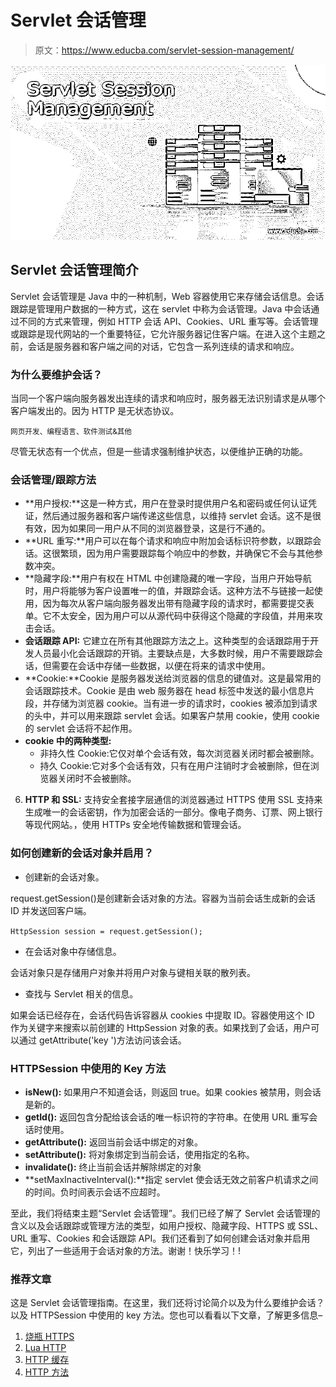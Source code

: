 # Servlet 会话管理

> 原文：<https://www.educba.com/servlet-session-management/>

![Servlet Session Management](img/6cdc70892eff99829951cdcafe9d7c45.png)



## Servlet 会话管理简介

Servlet 会话管理是 Java 中的一种机制，Web 容器使用它来存储会话信息。会话跟踪是管理用户数据的一种方式，这在 servlet 中称为会话管理。Java 中会话通过不同的方式来管理，例如 HTTP 会话 API、Cookies、URL 重写等。会话管理或跟踪是现代网站的一个重要特征，它允许服务器记住客户端。在进入这个主题之前，会话是服务器和客户端之间的对话，它包含一系列连续的请求和响应。

### 为什么要维护会话？

当同一个客户端向服务器发出连续的请求和响应时，服务器无法识别请求是从哪个客户端发出的。因为 HTTP 是无状态协议。

<small>网页开发、编程语言、软件测试&其他</small>

尽管无状态有一个优点，但是一些请求强制维护状态，以便维护正确的功能。

### 会话管理/跟踪方法

*   **用户授权:**这是一种方式，用户在登录时提供用户名和密码或任何认证凭证，然后通过服务器和客户端传递这些信息，以维持 servlet 会话。这不是很有效，因为如果同一用户从不同的浏览器登录，这是行不通的。
*   **URL 重写:**用户可以在每个请求和响应中附加会话标识符参数，以跟踪会话。这很繁琐，因为用户需要跟踪每个响应中的参数，并确保它不会与其他参数冲突。
*   **隐藏字段:**用户有权在 HTML 中创建隐藏的唯一字段，当用户开始导航时，用户将能够为客户设置唯一的值，并跟踪会话。这种方法不与链接一起使用，因为每次从客户端向服务器发出带有隐藏字段的请求时，都需要提交表单。它不太安全，因为用户可以从源代码中获得这个隐藏的字段值，并用来攻击会话。
*   **会话跟踪 API:** 它建立在所有其他跟踪方法之上。这种类型的会话跟踪用于开发人员最小化会话跟踪的开销。主要缺点是，大多数时候，用户不需要跟踪会话，但需要在会话中存储一些数据，以便在将来的请求中使用。
*   **Cookie:**Cookie 是服务器发送给浏览器的信息的键值对。这是最常用的会话跟踪技术。Cookie 是由 web 服务器在 head 标签中发送的最小信息片段，并存储为浏览器 cookie。当有进一步的请求时，cookies 被添加到请求的头中，并可以用来跟踪 servlet 会话。如果客户禁用 cookie，使用 cookie 的 servlet 会话将不起作用。
*   **cookie 中的两种类型:**
    *   非持久性 Cookie:它仅对单个会话有效，每次浏览器关闭时都会被删除。
    *   持久 Cookie:它对多个会话有效，只有在用户注销时才会被删除，但在浏览器关闭时不会被删除。

6.  **HTTP 和 SSL:** 支持安全套接字层通信的浏览器通过 HTTPS 使用 SSL 支持来生成唯一的会话密钥，作为加密会话的一部分。像电子商务、订票、网上银行等现代网站。，使用 HTTPs 安全地传输数据和管理会话。

### 如何创建新的会话对象并启用？

*   创建新的会话对象。

request.getSession()是创建新会话对象的方法。容器为当前会话生成新的会话 ID 并发送回客户端。

`HttpSession session = request.getSession();`

*   在会话对象中存储信息。

会话对象只是存储用户对象并将用户对象与键相关联的散列表。

*   查找与 Servlet 相关的信息。

如果会话已经存在，会话代码告诉容器从 cookies 中提取 ID。容器使用这个 ID 作为关键字来搜索以前创建的 HttpSession 对象的表。如果找到了会话，用户可以通过 getAttribute('key ')方法访问该会话。

### HTTPSession 中使用的 Key 方法

*   **isNew():** 如果用户不知道会话，则返回 true。如果 cookies 被禁用，则会话是新的。
*   **getId():** 返回包含分配给该会话的唯一标识符的字符串。在使用 URL 重写会话时使用。
*   **getAttribute():** 返回当前会话中绑定的对象。
*   **setAttribute():** 将对象绑定到当前会话，使用指定的名称。
*   **invalidate():** 终止当前会话并解除绑定的对象
*   **setMaxInactiveInterval():**指定 servlet 使会话无效之前客户机请求之间的时间。负时间表示会话不应超时。

至此，我们将结束主题“Servlet 会话管理”。我们已经了解了 Servlet 会话管理的含义以及会话跟踪或管理方法的类型，如用户授权、隐藏字段、HTTPS 或 SSL、URL 重写、Cookies 和会话跟踪 API。我们还看到了如何创建会话对象并启用它，列出了一些适用于会话对象的方法。谢谢！快乐学习！!

### 推荐文章

这是 Servlet 会话管理指南。在这里，我们还将讨论简介以及为什么要维护会话？以及 HTTPSession 中使用的 key 方法。您也可以看看以下文章，了解更多信息–

1.  [烧瓶 HTTPS](https://www.educba.com/flask-https/)
2.  [Lua HTTP](https://www.educba.com/lua-http/)
3.  [HTTP 缓存](https://www.educba.com/http-caching/)
4.  [HTTP 方法](https://www.educba.com/http-methods/)





